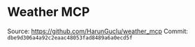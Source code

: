 # Weather MCP

Source: https://github.com/HarunGuclu/weather_mcp
Commit: `dbe9d306a4a92c2eaac48053fad8489a6a0ecd5f`
